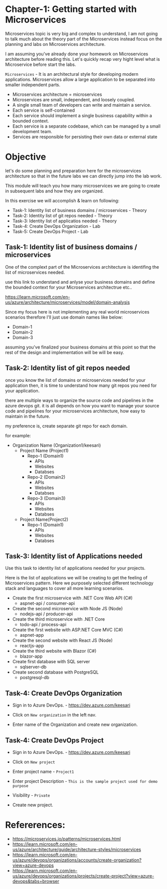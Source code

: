 # Chapter-1: Getting started with Microservices

Microservices topic is very big and complex to understand, I am not going to talk much about the theory part of the Microservices instead focus on the planning and labs on Microservices architecture.

I am assuming you've already done your homework on Microservices architecture before reading this. Let's quickly recap very hight level what is Microservice before start the labs.
 

`Microservices` - It is an architectural style for developing modern applications. Microservices allow a large application to be separated into smaller independent parts.

- Microservices architecture =  microservices
- Microservices are small, independent, and loosely coupled. 
- A single small team of developers can write and maintain a service.
- Each service is self-contained 
- Each service should implement a single business capability within a bounded context. 
- Each service is a separate codebase, which can be managed by a small development team.
- Services are responsible for persisting their own data or external state

# Objective


let's do some planning and preparation here for the microservices architecture so that in the future labs we can directly jump into the lab work.

This module will teach you how many microservices we are going to create in subsequent labs and how they are organized. 

In this exercise we will accomplish & learn on following:

- Task-1: Identity list of business domains / microservices - Theory
- Task-2: Identity list of git repos needed - Theory
- Task-3: Identity list of applicatios needed - Theory
- Task-4: Create DevOps Organization - Lab
- Task-5: Create DevOps Project - Lab
  
## Task-1: Identity list of business domains / microservices

One of the complext part of the Microservices architecture is identifing the list of microservices needed.

use this link to understand and anlyse your business domains and define the bounded context for your Microservices architectrue etc..

https://learn.microsoft.com/en-us/azure/architecture/microservices/model/domain-analysis

Since my focus here is not implementing any real world microservices scenarios therefore I'll just use domain names like below: 

- Domain-1
- Domain-2
- Domain-3


assuming you've finalized your business domains at this point so that the rest of the design and implementation will be will be easy.

## Task-2: Identity list of git repos needed

once you know the list of domains or microservices needed for your application then, it is time to understand how many git repos you need for your application. 

there are multiple ways to organize the source code and pipelines in the azure devops git. it is all depends on how you want to manage your source code and pipelines for your microservices architecture, how easy to maintain in the future.

my preference is, create separate git repo for each domain.

for example:

- Organization Name (Organization1/keesari)
  - Project Name (Project1)
    - Repo-1 (Domain1)
      - APIs
      - Websites
      - Databses
    - Repo-2 (Domain2)
      - APIs
      - Websites
      - Databses
    - Repo-3 (Domain3)
      - APIs
      - Websites
      - Databses
  - Project Name(Project2)
    - Repo-1 (Domain1)
      - APIs
      - Websites
      - Databses


## Task-3: Identity list of Applications needed

Use this task to identity list of applications needed for your projects. 

Here is the list of applications we will be creating to get the feeling of Microservices pattern. Here we purposely selected different technology stack and languages to cover all more learning scenarios.

- Create the first microservice with .NET Core Web API (C#)
    - aspnet-api / consumer-api
- Create the second microservice with Node JS (Node)
   - nodejs-api / producer-api
- Create the third microservice with .NET Core 
   - todo-api / process-api
- Create the first website with ASP.NET Core MVC (C#)
   - aspnet-app
- Create the second website with React JS (Node)
   - reactjs-app
- Create the third website with Blazor (C#)
  - blazor-app
- Create first database with SQL server
  - sqlserver-db
- Create second database with PostgreSQL
  - postgresql-db


## Task-4: Create DevOps Organization

- Sign in to Azure DevOps. - https://dev.azure.com/keesari

- Click on `New organization` in the left nav.
- Enter name of the Organization and create new organization.

## Task-4: Create DevOps Project

- Sign in to Azure DevOps. - https://dev.azure.com/keesari

- Click on `New project` 
- Enter project name - `Project1`
- Enter project Description - `This is the sample project used for demo purpose`
- Visibility - `Private`
- Create new project.

# Refererences:

- https://microservices.io/patterns/microservices.html
- https://learn.microsoft.com/en-us/azure/architecture/guide/architecture-styles/microservices
- https://learn.microsoft.com/en-us/azure/devops/organizations/accounts/create-organization?view=azure-devops
- https://learn.microsoft.com/en-us/azure/devops/organizations/projects/create-project?view=azure-devops&tabs=browser
